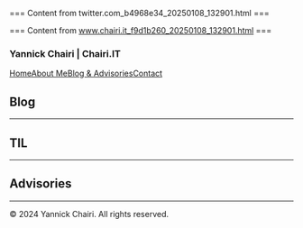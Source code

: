 === Content from twitter.com_b4968e34_20250108_132901.html ===



=== Content from www.chairi.it_f9d1b260_20250108_132901.html ===

### Yannick Chairi | Chairi.IT

[Home](/)[About Me](/about)[Blog & Advisories](/blog)[Contact](/contact)
## Blog

---

## TIL

---

## Advisories

---

© 2024 Yannick Chairi. All rights reserved.
